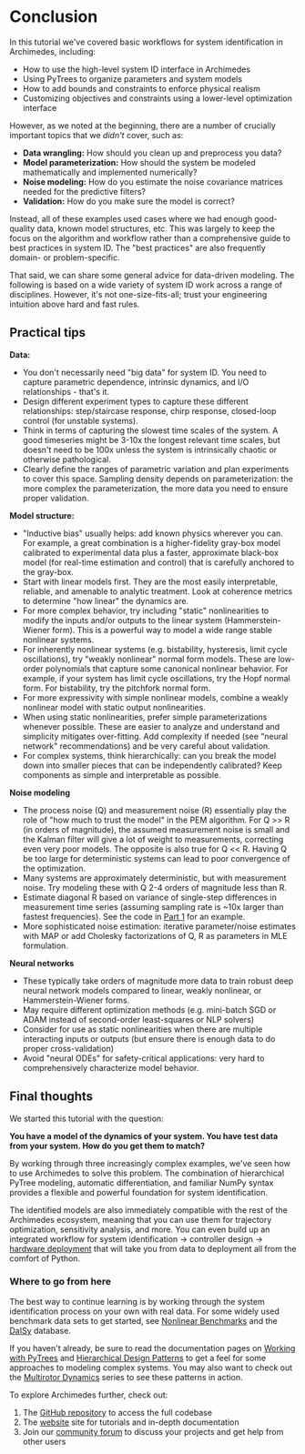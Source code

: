 
# Conclusion

In this tutorial we've covered basic workflows for system identification in Archimedes, including:

- How to use the high-level system ID interface in Archimedes
- Using PyTrees to organize parameters and system models
- How to add bounds and constraints to enforce physical realism
- Customizing objectives and constraints using a lower-level optimization interface

However, as we noted at the beginning, there are a number of crucially important topics that we _didn't_ cover, such as:

- **Data wrangling:** How should you clean up and preprocess you data?
- **Model parameterization:** How should the system be modeled mathematically and implemented numerically?
- **Noise modeling:** How do you estimate the noise covariance matrices needed for the predictive filters?
- **Validation:** How do you make sure the model is correct?

Instead, all of these examples used cases where we had enough good-quality data, known model structures, etc.
This was largely to keep the focus on the algorithm and workflow rather than a comprehensive guide to best practices in system ID.
The "best practices" are also frequently domain- or problem-specific.

That said, we can share some general advice for data-driven modeling.
The following is based on a wide variety of system ID work across a range of disciplines.
However, it's not one-size-fits-all; trust your engineering intuition above hard and fast rules.

## Practical tips

**Data:**

- You don't necessarily need "big data" for system ID. You need to capture parametric dependence, intrinsic dynamics, and I/O relationships - that's it.
- Design different experiment types to capture these different relationships: step/staircase response, chirp response, closed-loop control (for unstable systems).
- Think in terms of capturing the slowest time scales of the system.  A good timeseries might be 3-10x the longest relevant time scales, but doesn't need to be 100x unless the system is intrinsically chaotic or otherwise pathological.
- Clearly define the ranges of parametric variation and plan experiments to cover this space. Sampling density depends on parameterization: the more complex the parameterization, the more data you need to ensure proper validation.

**Model structure:**

- "Inductive bias" usually helps: add known physics wherever you can. For example, a great combination is a higher-fidelity gray-box model calibrated to experimental data plus a faster, approximate black-box model (for real-time estimation and control) that is carefully anchored to the gray-box.
- Start with linear models first. They are the most easily interpretable, reliable, and amenable to analytic treatment. Look at coherence metrics to determine "how linear" the dynamics are.
- For more complex behavior, try including "static" nonlinearities to modify the inputs and/or outputs to the linear system (Hammerstein-Wiener form).  This is a powerful way to model a wide range stable nonlinear systems.
- For inherently nonlinear systems (e.g. bistability, hysteresis, limit cycle oscillations), try "weakly nonlinear" normal form models.  These are low-order polynomials that capture some canonical nonlinear behavior. For example, if your system has limit cycle oscillations, try the Hopf normal form. For bistability, try the pitchfork normal form.
- For more expressivity with simple nonlinear models, combine a weakly nonlinear model with static output nonlinearities.
- When using static nonlinearities, prefer simple parameterizations whenever possible. These are easier to analyze and understand and simplicity mitigates over-fitting. Add complexity if needed (see "neural network" recommendations) and be very careful about validation.
- For complex systems, think hierarchically: can you break the model down into smaller pieces that can be independently calibrated?  Keep components as simple and interpretable as possible.

**Noise modeling**

- The process noise (Q) and measurement noise (R) essentially play the role of "how much to trust the model" in the PEM algorithm.  For Q >> R (in orders of magnitude), the assumed measurement noise is small and the Kalman filter will give a lot of weight to measurements, correcting even very poor models.  The opposite is also true for Q << R.  Having Q be too large for deterministic systems can lead to poor convergence of the optimization.
- Many systems are approximately deterministic, but with measurement noise. Try modeling these with Q 2-4 orders of magnitude less than R.
- Estimate diagonal R based on variance of single-step differences in measurement time series (assuming sampling rate is ~10x larger than fastest frequencies).  See the code in [Part 1](
../../generated/notebooks/sysid/sysid01) for an example.
- More sophisticated noise estimation: iterative parameter/noise estimates with MAP or add Cholesky factorizations of Q, R as parameters in MLE formulation.

**Neural networks**

- These typically take orders of magnitude more data to train robust deep neural network models compared to linear, weakly nonlinear, or Hammerstein-Wiener forms.
- May require different optimization methods (e.g. mini-batch SGD or ADAM instead of second-order least-squares or NLP solvers)
- Consider for use as static nonlinearities when there are multiple interacting inputs or outputs (but ensure there is enough data to do proper cross-validation)
- Avoid "neural ODEs" for safety-critical applications: very hard to comprehensively characterize model behavior.

## Final thoughts

We started this tutorial with the question:

**You have a model of the dynamics of your system.  You have test data from your system.  How do you get them to match?**

By working through three increasingly complex examples, we've seen how to use Archimedes to solve this problem.
The combination of hierarchical PyTree modeling, automatic differentiation, and familiar NumPy syntax provides a flexible and powerful foundation for system identification.

The identified models are also immediately compatible with the rest of the Archimedes ecosystem, meaning that you can use them for trajectory optimization, sensitivity analysis, and more.
You can even build up an integrated workflow for system identification → controller design → [hardware deployment](../../notebooks/deployment/deployment00.md) that will take you from data to deployment all from the comfort of Python.

### Where to go from here

The best way to continue learning is by working through the system identification process on your own with real data.
For some widely used benchmark data sets to get started, see [Nonlinear Benchmarks](https://www.nonlinearbenchmark.org) and the [DaISy](https://homes.esat.kuleuven.be/~smc/daisy/daisydata.html) database.

If you haven't already, be sure to read the documentation pages on [Working with PyTrees](../../trees.md) and [Hierarchical Design Patterns](../../generated/notebooks/modular-design.md) to get a feel for some approaches to modeling complex systems.
You may also want to check out the [Multirotor Dynamics](../../notebooks/multirotor/multirotor00.md) series to see these patterns in action.

To explore Archimedes further, check out:

1. The [GitHub repository](https://github.com/pinetreelabs/archimedes) to access the full codebase
2. The [website](https://archimedes.sh/docs) site for tutorials and in-depth documentation
3. Join our [community forum](https://github.com/pinetreelabs/archimedes/discussions) to discuss your projects and get help from other users